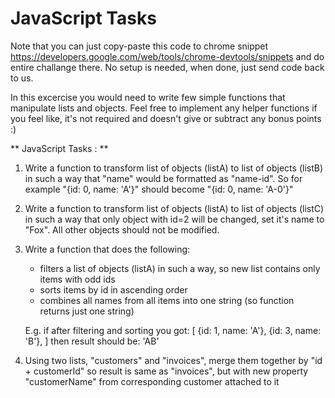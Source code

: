 # JavaScript Tasks



 Note that you can just copy-paste this code to chrome snippet https://developers.google.com/web/tools/chrome-devtools/snippets
 and do entire challange there. No setup is needed, when done, just send code back to us.

In this excercise you would need to write few simple functions that manipulate lists and objects. 
Feel free to implement any helper functions if you feel like, it's not required and doesn't give or subtract any
bonus points :)

** JavaScript Tasks : **
1. Write a function to transform list of objects (listA) to list of objects (listB) in
    such a way that "name" would be formatted as "name-id". 
    So for example "{id: 0, name: 'A'}" should become "{id: 0, name: 'A-0'}"

2. Write a function to transform list of objects (listA) to list of objects (listC) 
    in such a way that only object with id=2 will be changed, set it's name to "Fox". All other 
    objects should not be modified. 

3. Write a function that does the following:
    * filters a list of objects (listA) in such a way, so new list contains only 
    items with odd ids
    * sorts items by id in ascending order
    * combines all names from all items into one string (so function returns just one string)
   
    E.g. if after filtering and sorting you got:
    [   {id: 1, name: 'A'},
        {id: 3, name: 'B'}, ]
    then result should be:
    'AB'

4. Using two lists, "customers" and "invoices", merge them together by "id + customerId"
         so result is same as "invoices", but with new property "customerName" from corresponding customer attached to it
   